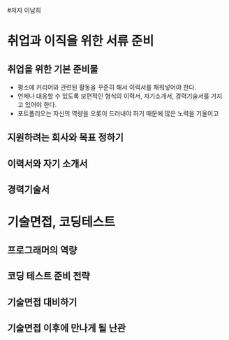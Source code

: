 #저자 이남희

# 취업과 이직을 위한 서류 준비

## 취업을 위한 기본 준비물
- 평소에 커리어와 관련된 활동을 꾸준히 해서 이력서를 채워넣어야 한다. 
- 언제나 대응할 수 있도록 보편적인 형식의 이력서, 자기소개서, 경력기술서를 가지고 있어야 한다.
- 포트폴리오는 자신의 역량을 오롯이 드러내야 하기 때문에 많은 노력을 기울이고
## 지원하려는 회사와 목표 정하기
## 이력서와 자기 소개서
## 경력기술서


# 기술면접, 코딩테스트
## 프로그래머의 역량
## 코딩 테스트 준비 전략
## 기술면접 대비하기
## 기술면접 이후에 만나게 될 난관